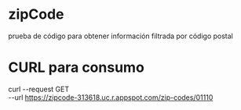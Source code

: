 # zipCode
prueba de código para obtener información filtrada por código postal

# CURL para consumo
curl --request GET \
  --url https://zipcode-313618.uc.r.appspot.com/zip-codes/01110